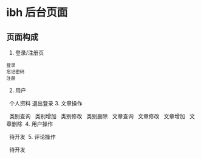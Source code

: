 # ibh 后台页面
## 页面构成

  1. 登录/注册页
 
    登录
    忘记密码
    注册
  2. 用户
  
    个人资料
    退出登录
  3. 文章操作
  
   类别查询
   类别增加
   类别修改
   类别删除
   文章查询
   文章修改
   文章增加
   文章删除
  4. 用户操作
  
    待开发
  5. 评论操作
  
    待开发
